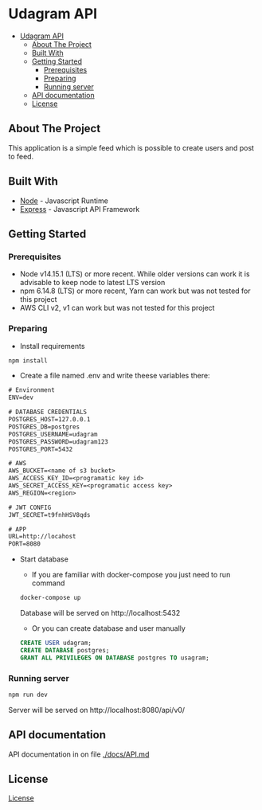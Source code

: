 # Udagram API

- [Udagram API](#udagram-api)
  - [About The Project](#about-the-project)
  - [Built With](#built-with)
  - [Getting Started](#getting-started)
    - [Prerequisites](#prerequisites)
    - [Preparing](#preparing)
    - [Running server](#running-server)
  - [API documentation](#api-documentation)
  - [License](#license)

## About The Project

This application is a simple feed which is possible to create users and post to feed.

## Built With

- [Node](https://nodejs.org) - Javascript Runtime
- [Express](https://expressjs.com/) - Javascript API Framework

## Getting Started

### Prerequisites

- Node v14.15.1 (LTS) or more recent. While older versions can work it is advisable to keep node to latest LTS version
- npm 6.14.8 (LTS) or more recent, Yarn can work but was not tested for this project
- AWS CLI v2, v1 can work but was not tested for this project

### Preparing

- Install requirements
```bash
npm install
```
- Create a file named .env and write theese variables there:
```txt
# Environment
ENV=dev

# DATABASE CREDENTIALS
POSTGRES_HOST=127.0.0.1
POSTGRES_DB=postgres
POSTGRES_USERNAME=udagram
POSTGRES_PASSWORD=udagram123
POSTGRES_PORT=5432

# AWS
AWS_BUCKET=<name of s3 bucket>
AWS_ACCESS_KEY_ID=<programatic key id>
AWS_SECRET_ACCESS_KEY=<programatic access key>
AWS_REGION=<region>

# JWT CONFIG
JWT_SECRET=t9fnhHSV8qds

# APP
URL=http://locahost
PORT=8080
```

- Start database
  - If you are familiar with docker-compose you just need to run command
  ```bash
  docker-compose up
  ```
  Database will be served on http://localhost:5432

  - Or you can create database and user manually
  ```sql
  CREATE USER udagram;
  CREATE DATABASE postgres;
  GRANT ALL PRIVILEGES ON DATABASE postgres TO usagram;
  ```

### Running server

```bash
npm run dev
```
Server will be served on http://localhost:8080/api/v0/

## API documentation

API documentation in on file [./docs/API.md](./docs/API.md)

## License

[License](../LICENSE.txt)
